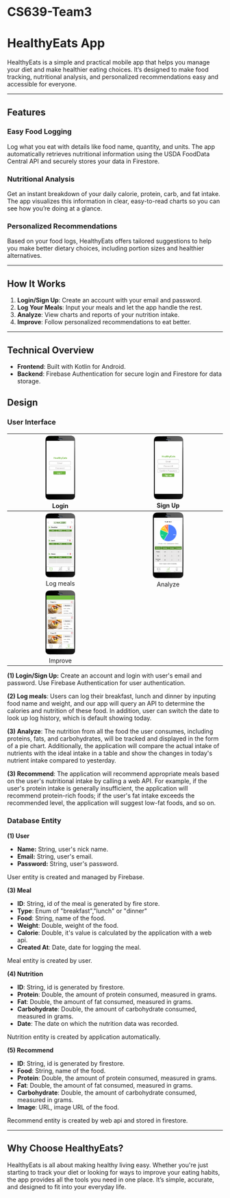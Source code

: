 # CS639-Team3
# HealthyEats App

HealthyEats is a simple and practical mobile app that helps you manage your diet and make healthier eating choices. It’s designed to make food tracking, nutritional analysis, and personalized recommendations easy and accessible for everyone.

---

## Features

### Easy Food Logging
Log what you eat with details like food name, quantity, and units. The app automatically retrieves nutritional information using the USDA FoodData Central API and securely stores your data in Firestore.

### Nutritional Analysis
Get an instant breakdown of your daily calorie, protein, carb, and fat intake. The app visualizes this information in clear, easy-to-read charts so you can see how you’re doing at a glance.

### Personalized Recommendations
Based on your food logs, HealthyEats offers tailored suggestions to help you make better dietary choices, including portion sizes and healthier alternatives.

---

## How It Works

1. **Login/Sign Up**: Create an account with your email and password.
2. **Log Your Meals**: Input your meals and let the app handle the rest.
3. **Analyze**: View charts and reports of your nutrition intake.
4. **Improve**: Follow personalized recommendations to eat better.

---

## Technical Overview

- **Frontend**: Built with Kotlin for Android.
- **Backend**: Firebase Authentication for secure login and Firestore for data storage.

## Design

### User Interface

| <img src="assets/1732322996616.png" width="30%"></img><br>Login | <img src="assets/1733152753646.png" width="30%"></img><br/>Sign Up |
| :----------------------------------------------------------: | :----------------------------------------------------------: |
| <img src="./assets/1732323867127.png" width="30%"></img><br/>Log meals | <img src="assets/1732322478835.png" width="30%"></img><br/>Analyze |
| <img src="assets/1732322613494.png" width="30%"></img><br/>Improve |                                                              |

**(1) Login/Sign Up:** Create an account and login with user's email and password. Use Firebase Authentication for user authentication.

**(2) Log meals**: Users can log their breakfast, lunch and dinner by inputing food name and weight, and our app will query an API to determine the calories and nutrition of these food. In addition, user can switch the date to look up log history, which is default showing today.

**(3) Analyze**: The nutrition from all the food the user consumes, including proteins, fats, and carbohydrates, will be tracked and displayed in the form of a pie chart. Additionally, the application will compare the actual intake of nutrients with the ideal intake in a table and show the changes in today's nutrient intake compared to yesterday. 

**(3) Recommend**: The application will recommend appropriate meals based on the user's nutritional intake by calling a web API. For example, if the user's protein intake is generally insufficient, the application will recommend protein-rich foods; if the user's fat intake exceeds the recommended level, the application will suggest low-fat foods, and so on.

### Database Entity

**(1) User**

- **Name:** String, user's nick name.
- **Email:** String, user's email.
- **Password:** String, user's password.

User entity is created and managed by Firebase.

**(3) Meal**

- **ID**: String, id of the meal is generated by fire store.
- **Type**: Enum of "breakfast","lunch" or "dinner"
- **Food**: String, name of the food.
- **Weight**: Double, weight of the food.
- **Calorie**: Double, it's value is calculated by the application with a web api.
- **Created At**: Date, date for logging the meal.

Meal entity  is created by user.

**(4) Nutrition**

- **ID**: String, id is generated by firestore.
- **Protein**: Double, the amount of protein consumed, measured in grams.
- **Fat**: Double, the amount of fat consumed, measured in grams.
- **Carbohydrate**: Double, the amount of carbohydrate consumed, measured in grams.
- **Date**: The date on which the nutrition data was recorded.

Nutrition entity is created by application automatically.

**(5) Recommend**

- **ID**: String, id is generated by firestore.
- **Food**: String, name of the food.
- **Protein**: Double, the amount of protein consumed, measured in grams.
- **Fat**: Double, the amount of fat consumed, measured in grams.
- **Carbohydrate**: Double, the amount of carbohydrate consumed, measured in grams.
- **Image**: URL, image URL of the food.

Recommend entity is created by web api and stored in firestore.

---

## Why Choose HealthyEats?

HealthyEats is all about making healthy living easy. Whether you're just starting to track your diet or looking for ways to improve your eating habits, the app provides all the tools you need in one place. It’s simple, accurate, and designed to fit into your everyday life.
